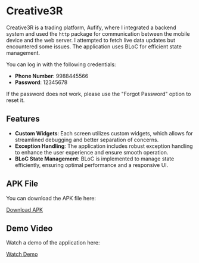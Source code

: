 

# Creative3R

Creative3R is a trading platform, Aufify, where I integrated a backend system and used the `http` package for communication between the mobile device and the web server. I attempted to fetch live data updates but encountered some issues. The application uses BLoC for efficient state management.

You can log in with the following credentials:

- **Phone Number**: 9988445566  
- **Password**: 12345678  

If the password does not work, please use the "Forgot Password" option to reset it.

## Features
- **Custom Widgets**: Each screen utilizes custom widgets, which allows for streamlined debugging and better separation of concerns.
- **Exception Handling**: The application includes robust exception handling to enhance the user experience and ensure smooth operation.
- **BLoC State Management**: BLoC is implemented to manage state efficiently, ensuring optimal performance and a responsive UI.

## APK File

You can download the APK file here:

[Download APK](https://drive.google.com/file/d/1jLqGXQTIUFkSXPJFI86QaJgYcp1QL1PR/view?usp=sharing)

## Demo Video

Watch a demo of the application here:

[Watch Demo](https://drive.google.com/file/d/1Yw_KJphgw0zkHtqBRnaZAVM5lCPlZm4q/view?usp=sharing)
